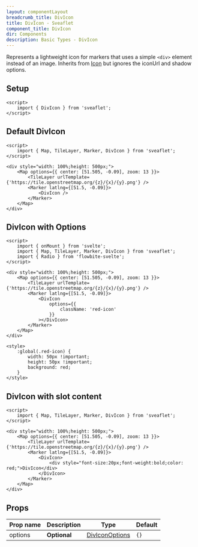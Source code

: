 ```yaml
---
layout: componentLayout
breadcrumb_title: DivIcon
title: DivIcon - Sveaflet
component_title: DivIcon
dir: Components
description: Basic Types - DivIcon
---
```


Represents a lightweight icon for markers that uses a simple `<div>` element instead of an image. Inherits from [Icon](https://leafletjs.com/reference.html#icon) but ignores the iconUrl and shadow options.

## Setup

```svelte example csr hideOutput
<script>
	import { DivIcon } from 'sveaflet';
</script>
```

## Default DivIcon

```svelte example csr
<script>
	import { Map, TileLayer, Marker, DivIcon } from 'sveaflet';
</script>

<div style="width: 100%;height: 500px;">
	<Map options={{ center: [51.505, -0.09], zoom: 13 }}>
		<TileLayer urlTemplate={'https://tile.openstreetmap.org/{z}/{x}/{y}.png'} />
		<Marker latlng={[51.5, -0.09]}>
			<DivIcon />
		</Marker>
	</Map>
</div>
```

## DivIcon with Options

```svelte example csr
<script>
	import { onMount } from 'svelte';
	import { Map, TileLayer, Marker, DivIcon } from 'sveaflet';
	import { Radio } from 'flowbite-svelte';
</script>

<div style="width: 100%;height: 500px;">
	<Map options={{ center: [51.505, -0.09], zoom: 13 }}>
		<TileLayer urlTemplate={'https://tile.openstreetmap.org/{z}/{x}/{y}.png'} />
		<Marker latlng={[51.5, -0.09]}>
			<DivIcon
				options={{
					className: 'red-icon'
				}}
			></DivIcon>
		</Marker>
	</Map>
</div>

<style>
	:global(.red-icon) {
		width: 50px !important;
		height: 50px !important;
		background: red;
	}
</style>
```

## DivIcon with slot content

```svelte example csr
<script>
	import { Map, TileLayer, Marker, DivIcon } from 'sveaflet';
</script>

<div style="width: 100%;height: 500px;">
	<Map options={{ center: [51.505, -0.09], zoom: 13 }}>
		<TileLayer urlTemplate={'https://tile.openstreetmap.org/{z}/{x}/{y}.png'} />
		<Marker latlng={[51.5, -0.09]}>
			<DivIcon>
				<div style="font-size:20px;font-weight:bold;color: red;">DivIcon</div>
			</DivIcon>
		</Marker>
	</Map>
</div>
```

## Props

| Prop name | Description  | Type                                                                  | Default |
| --------- | ------------ | --------------------------------------------------------------------- | ------- |
| options   | **Optional** | [DivIconOptions](https://leafletjs.com/reference.html#divicon-option) | `{}`    |
